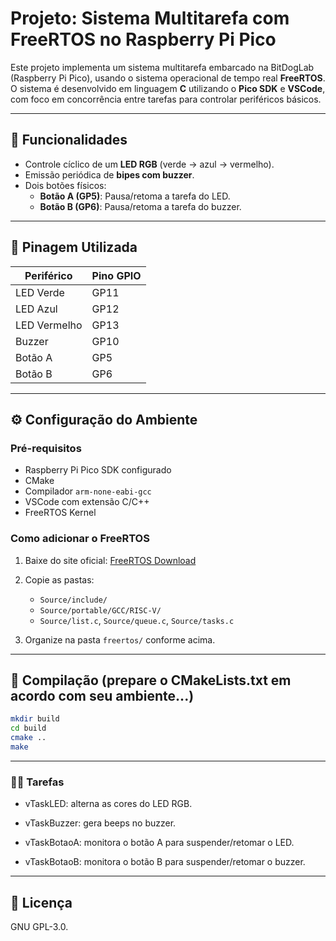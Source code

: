 # Projeto: Sistema Multitarefa com FreeRTOS no Raspberry Pi Pico

Este projeto implementa um sistema multitarefa embarcado na BitDogLab (Raspberry Pi Pico), usando o sistema operacional de tempo real **FreeRTOS**. O sistema é desenvolvido em linguagem **C** utilizando o **Pico SDK** e **VSCode**, com foco em concorrência entre tarefas para controlar periféricos básicos.

---

## 🎯 Funcionalidades

- Controle cíclico de um **LED RGB** (verde → azul → vermelho).
- Emissão periódica de **bipes com buzzer**.
- Dois botões físicos:
  - **Botão A (GP5)**: Pausa/retoma a tarefa do LED.
  - **Botão B (GP6)**: Pausa/retoma a tarefa do buzzer.

---

## 📌 Pinagem Utilizada

| Periférico | Pino GPIO |
|------------|------------|
| LED Verde  | GP11       |
| LED Azul   | GP12       |
| LED Vermelho | GP13     |
| Buzzer     | GP10       |
| Botão A    | GP5        |
| Botão B    | GP6        |

---

## ⚙️ Configuração do Ambiente

### Pré-requisitos

- Raspberry Pi Pico SDK configurado
- CMake
- Compilador `arm-none-eabi-gcc`
- VSCode com extensão C/C++
- FreeRTOS Kernel

### Como adicionar o FreeRTOS

1. Baixe do site oficial: [FreeRTOS Download](https://www.freertos.org/Documentation/02-Kernel/01-About-the-FreeRTOS-kernel/03-Download-freeRTOS/01-DownloadFreeRTOS)

2. Copie as pastas:
   - `Source/include/`
   - `Source/portable/GCC/RISC-V/`
   - `Source/list.c`, `Source/queue.c`, `Source/tasks.c`

3. Organize na pasta `freertos/` conforme acima.

---

## 🔧 Compilação (prepare o CMakeLists.txt em acordo com seu ambiente...)

```bash
mkdir build
cd build
cmake ..
make
```

---

### 👨‍💻 Tarefas

- vTaskLED: alterna as cores do LED RGB.

- vTaskBuzzer: gera beeps no buzzer.

- vTaskBotaoA: monitora o botão A para suspender/retomar o LED.

- vTaskBotaoB: monitora o botão B para suspender/retomar o buzzer.

---

## 📜 Licença
GNU GPL-3.0.
